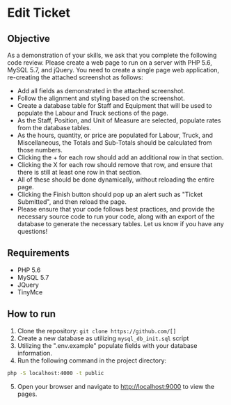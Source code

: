 # Edit Ticket

## Objective

As a demonstration of your skills, we ask that you complete the following code review. Please create a web page to run on a server with PHP 5.6, MySQL 5.7, and jQuery. You need to create a single page web application, re-creating the attached screenshot as follows:

- Add all fields as demonstrated in the attached screenshot.
- Follow the alignment and styling based on the screenshot.
- Create a database table for Staff and Equipment that will be used to populate the Labour and Truck sections of the page.
- As the Staff, Position, and Unit of Measure are selected, populate rates from the database tables.
- As the hours, quantity, or price are populated for Labour, Truck, and Miscellaneous, the Totals and Sub-Totals should be calculated from those numbers.
- Clicking the + for each row should add an additional row in that section.
- Clicking the X for each row should remove that row, and ensure that there is still at least one row in that section.
- All of these should be done dynamically, without reloading the entire page.
- Clicking the Finish button should pop up an alert such as "Ticket Submitted", and then reload the page.
- Please ensure that your code follows best practices, and provide the necessary source code to run your code, along with an export of the database to generate the necessary tables. Let us know if you have any questions!

## Requirements

- PHP 5.6
- MySQL 5.7
- JQuery
- TinyMce

## How to run

1. Clone the repository: `git clone https://github.com/[]`
2. Create a new database as utilizing `mysql_db_init.sql` script
3. Utilizing the ".env.example" populate fields with your database information.
4. Run the following command in the project directory:

```bash
php -S localhost:4000 -t public
```

5. Open your browser and navigate to [http://localhost:9000](http://localhost:9000) to view the pages.
